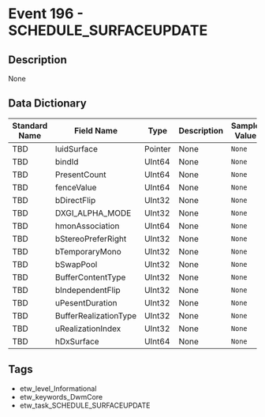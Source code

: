 # Event 196 - SCHEDULE_SURFACEUPDATE

## Description
None

## Data Dictionary
|Standard Name|Field Name|Type|Description|Sample Value|
|---|---|---|---|---|
|TBD|luidSurface|Pointer|None|`None`|
|TBD|bindId|UInt64|None|`None`|
|TBD|PresentCount|UInt64|None|`None`|
|TBD|fenceValue|UInt64|None|`None`|
|TBD|bDirectFlip|UInt32|None|`None`|
|TBD|DXGI_ALPHA_MODE|UInt32|None|`None`|
|TBD|hmonAssociation|UInt64|None|`None`|
|TBD|bStereoPreferRight|UInt32|None|`None`|
|TBD|bTemporaryMono|UInt32|None|`None`|
|TBD|bSwapPool|UInt32|None|`None`|
|TBD|BufferContentType|UInt32|None|`None`|
|TBD|bIndependentFlip|UInt32|None|`None`|
|TBD|uPesentDuration|UInt32|None|`None`|
|TBD|BufferRealizationType|UInt32|None|`None`|
|TBD|uRealizationIndex|UInt32|None|`None`|
|TBD|hDxSurface|UInt64|None|`None`|

## Tags
* etw_level_Informational
* etw_keywords_DwmCore
* etw_task_SCHEDULE_SURFACEUPDATE
